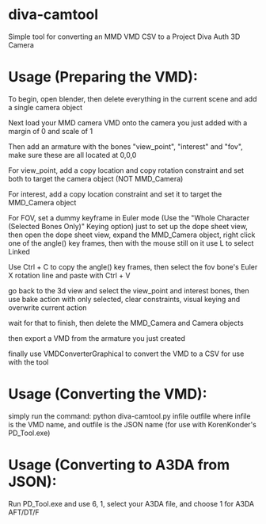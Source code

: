 # diva-camtool
Simple tool for converting an MMD VMD CSV to a Project Diva Auth 3D Camera

# Usage (Preparing the VMD):

To begin, open blender, then delete everything in the current scene and add a single camera object

Next load your MMD camera VMD onto the camera you just added with a margin of 0 and scale of 1

Then add an armature with the bones "view_point", "interest" and "fov", make sure these are all located at 0,0,0

For view_point, add a copy location and copy rotation constraint and set both to target the camera object (NOT MMD_Camera)

For interest, add a copy location constraint and set it to target the MMD_Camera object

For FOV, set a dummy keyframe in Euler mode (Use the "Whole Character (Selected Bones Only)" Keying option) just to set up the dope sheet view, then open the dope sheet view, expand the MMD_Camera object, right click one of the angle() key frames, then with the mouse still on it use L to select Linked

Use Ctrl + C to copy the angle() key frames, then select the fov bone's Euler X rotation line and paste with Ctrl + V

go back to the 3d view and select the view_point and interest bones, then use bake action with only selected, clear constraints, visual keying and overwrite current action

wait for that to finish, then delete the MMD_Camera and Camera objects

then export a VMD from the armature you just created

finally use VMDConverterGraphical to convert the VMD to a CSV for use with the tool

# Usage (Converting the VMD):

simply run the command: python diva-camtool.py infile outfile
where infile is the VMD name, and outfile is the JSON name (for use with KorenKonder's PD_Tool.exe)

# Usage (Converting to A3DA from JSON):

Run PD_Tool.exe and use 6, 1, select your A3DA file, and choose 1 for A3DA AFT/DT/F
